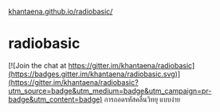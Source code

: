 [khantaena.github.io/radiobasic/](http://khantaena.github.io/radiobasic/)

# radiobasic

[![Join the chat at https://gitter.im/khantaena/radiobasic](https://badges.gitter.im/khantaena/radiobasic.svg)](https://gitter.im/khantaena/radiobasic?utm_source=badge&utm_medium=badge&utm_campaign=pr-badge&utm_content=badge)
การถอดรหัสคลื่นวิทยุ แบบง่าย
